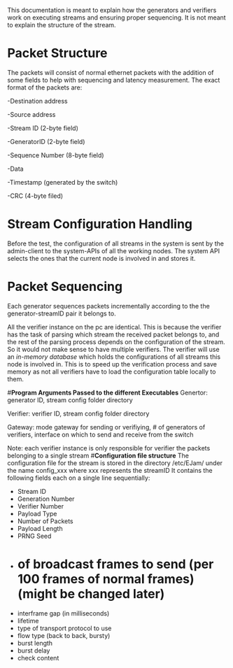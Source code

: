 This documentation is meant to explain how the generators and verifiers work on executing streams and ensuring proper sequencing. It is not meant to explain the structure of the stream.

# **Packet Structure**

The packets will consist of normal ethernet packets with the addition of some fields to help with sequencing and latency measurement. The exact format of the packets are:

-Destination address

-Source address

-Stream ID (2-byte field)

-GeneratorID (2-byte field)

-Sequence Number (8-byte field)

-Data

-Timestamp (generated by the switch)

-CRC (4-byte filed)

# **Stream Configuration Handling**

Before the test, the configuration of all streams in the system is sent by the admin-client to the system-APIs of all the working nodes. The system API selects the ones that the current node is involved in and stores it. 

# **Packet Sequencing**
Each generator sequences packets incrementally according to the the generator-streamID pair it belongs to.

All the verifier instance on the pc are identical. This is because the verifier has the task of parsing which stream the received packet belongs to, and the rest of the parsing process depends on the configuration of the stream. 
So it would not make sense to have multiple verifiers.
The verifier will use an *in-memory database* which holds the configurations of all streams this node is involved in. This is to speed up the verification process and save memory as not all verifiers have to load the configuration table locally to them.


#**Program Arguments Passed to the different Executables**
Genertor: generator ID, stream config folder directory

Verifier: verifier ID, stream config folder directory

Gateway: mode gateway for sending or verifiying, # of generators of verifiers, interface on which to send and receive from the switch


Note: each verifier instance is only responsible for verifier the packets belonging to a single stream
#**Configuration file structure**
The configuration file for the stream is stored in the directory /etc/EJam/ under the name config_xxx where xxx represents the streamID
It contains the following fields each on a single line sequentially:

- Stream ID
- Generation Number
- Verifier Number
- Payload Type
- Number of Packets
- Payload Length
- PRNG Seed
- # of broadcast frames to send (per 100 frames of normal frames) (might be changed later)
- interframe gap (in milliseconds)
- lifetime
- type of transport protocol to use
- flow type (back to back, bursty)
- burst length
- burst delay
- check content

